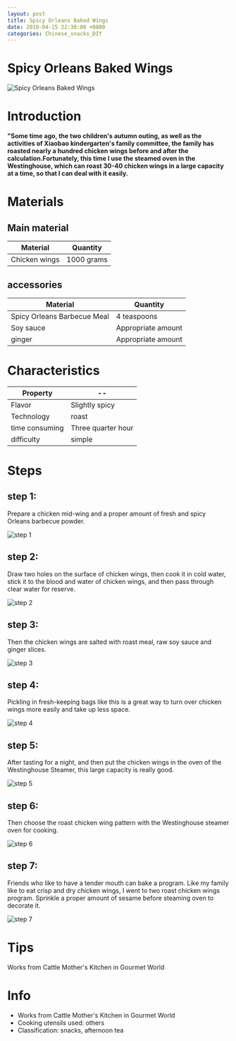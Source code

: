 ```yaml
---
layout: post
title: Spicy Orleans Baked Wings
date: 2019-04-15 22:30:00 +0800
categories: Chinese_snacks_DIY
---
```


# Spicy Orleans Baked Wings

![Spicy Orleans Baked Wings]({{site.baseurl}}/img/428115/428115.jpg)

# Introduction

**"Some time ago, the two children's autumn outing, as well as the activities of Xiaobao kindergarten's family committee, the family has roasted nearly a hundred chicken wings before and after the calculation.Fortunately, this time I use the steamed oven in the Westinghouse, which can roast 30-40 chicken wings in a large capacity at a time, so that I can deal with it easily.**

# Materials


## Main material

Material|Quantity
--|--
Chicken wings|1000 grams

## accessories

Material|Quantity
--|--
Spicy Orleans Barbecue Meal|4 teaspoons
Soy sauce|Appropriate amount
ginger|Appropriate amount

# Characteristics

Property|--
--|--
Flavor|Slightly spicy
Technology|roast
time consuming|Three quarter hour
difficulty|simple

# Steps

## step 1:

Prepare a chicken mid-wing and a proper amount of fresh and spicy Orleans barbecue powder.

![step 1]({{site.baseurl}}/img/428115/1.jpg)

## step 2:

Draw two holes on the surface of chicken wings, then cook it in cold water, stick it to the blood and water of chicken wings, and then pass through clear water for reserve.

![step 2]({{site.baseurl}}/img/428115/2.jpg)

## step 3:

Then the chicken wings are salted with roast meal, raw soy sauce and ginger slices.

![step 3]({{site.baseurl}}/img/428115/3.jpg)

## step 4:

Pickling in fresh-keeping bags like this is a great way to turn over chicken wings more easily and take up less space.

![step 4]({{site.baseurl}}/img/428115/4.jpg)

## step 5:

After tasting for a night, and then put the chicken wings in the oven of the Westinghouse Steamer, this large capacity is really good.

![step 5]({{site.baseurl}}/img/428115/5.jpg)

## step 6:

Then choose the roast chicken wing pattern with the Westinghouse steamer oven for cooking.

![step 6]({{site.baseurl}}/img/428115/6.jpg)

## step 7:

Friends who like to have a tender mouth can bake a program. Like my family like to eat crisp and dry chicken wings, I went to two roast chicken wings program. Sprinkle a proper amount of sesame before steaming oven to decorate it.

![step 7]({{site.baseurl}}/img/428115/7.jpg)

# Tips

Works from Cattle Mother's Kitchen in Gourmet World

# Info

- Works from Cattle Mother's Kitchen in Gourmet World
- Cooking utensils used: others
- Classification: snacks, afternoon tea